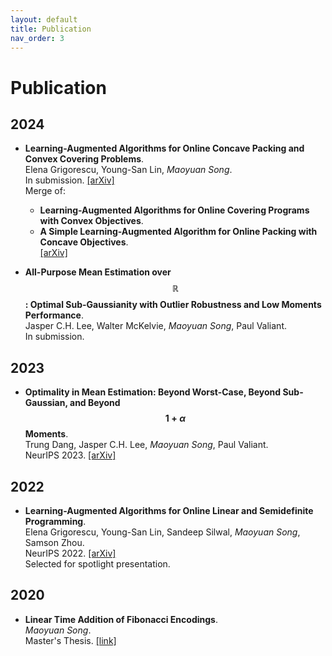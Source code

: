 ```yaml
---
layout: default
title: Publication
nav_order: 3
---
```


<script
  src="https://cdn.mathjax.org/mathjax/latest/MathJax.js?config=TeX-AMS-MML_HTMLorMML"
  type="text/javascript">
</script>

# Publication

## 2024

- **Learning-Augmented Algorithms for Online Concave Packing and Convex Covering Problems**.  
Elena Grigorescu, Young-San Lin, *Maoyuan Song*.  
In submission. [[arXiv]](https://arxiv.org/abs/2411.08332)  
Merge of:
  - **Learning-Augmented Algorithms for Online Covering Programs with Convex Objectives**.  
  - **A Simple Learning-Augmented Algorithm for Online Packing with Concave Objectives**.  
  [[arXiv]](https://arxiv.org/abs/2406.03574)

- **All-Purpose Mean Estimation over $$\mathbb{R}$$: Optimal Sub-Gaussianity with Outlier Robustness and Low Moments Performance**.  
Jasper C.H. Lee, Walter McKelvie, *Maoyuan Song*, Paul Valiant.  
In submission.

## 2023

- **Optimality in Mean Estimation: Beyond Worst-Case, Beyond Sub-Gaussian, and Beyond $$1 + \alpha$$ Moments**.  
Trung Dang, Jasper C.H. Lee, *Maoyuan Song*, Paul Valiant.  
NeurIPS 2023. [[arXiv]](https://arxiv.org/abs/2311.12784)

## 2022

- **Learning-Augmented Algorithms for Online Linear and Semidefinite Programming**.  
Elena Grigorescu, Young-San Lin, Sandeep Silwal, *Maoyuan Song*, Samson Zhou.  
NeurIPS 2022. [[arXiv]](https://arxiv.org/abs/2209.10614)  
Selected for spotlight presentation.

## 2020

- **Linear Time Addition of Fibonacci Encodings**.  
*Maoyuan Song*.    
Master's Thesis. [[link]](http://reports-archive.adm.cs.cmu.edu/anon/2020/CMU-CS-20-118.pdf)
